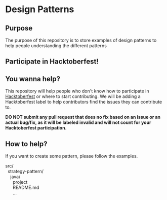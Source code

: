 # Design Patterns

## Purpose
The purpose of this repository is to store examples of design patterns to help people understanding the different patterns

## Participate in Hacktoberfest!

## You wanna help? 

This repository will help people who don't know how to participate in [Hacktoberfest](https://hacktoberfest.digitalocean.com/) or where to start contributing. We will be adding a Hacktoberfest label to help contributors find the issues they can contribute to. 

**DO NOT submit any pull request that does no fix based on an issue or an actual bug/fix, as it will be labeled invalid and will not count for your Hacktoberfest participation.**  


## How to help? 
If you want to create some pattern, please follow the examples.

src/  
&nbsp; strategy-pattern/  
&nbsp; &nbsp; java/  
&nbsp; &nbsp; &nbsp; project  
&nbsp; &nbsp; &nbsp; README.md  
&nbsp; &nbsp; &nbsp; ...
